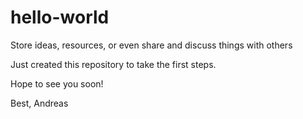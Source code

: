 # hello-world
Store ideas, resources, or even share and discuss things with others

Just created this repository to take the first steps.

Hope to see you soon!

Best,
Andreas
